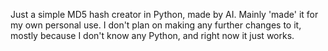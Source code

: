 Just a simple MD5 hash creator in Python, made by AI. Mainly 'made' it for my own personal use. I don't plan on making any further changes to it, mostly because I don't know any Python, and right now it just works.
